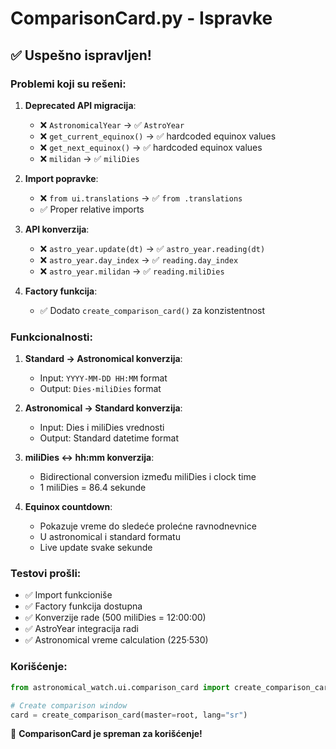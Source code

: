# ComparisonCard.py - Ispravke

## ✅ Uspešno ispravljen!

### Problemi koji su rešeni:

1. **Deprecated API migracija**:
   - ❌ `AstronomicalYear` → ✅ `AstroYear`
   - ❌ `get_current_equinox()` → ✅ hardcoded equinox values
   - ❌ `get_next_equinox()` → ✅ hardcoded equinox values
   - ❌ `milidan` → ✅ `miliDies`

2. **Import popravke**:
   - ❌ `from ui.translations` → ✅ `from .translations`
   - ✅ Proper relative imports

3. **API konverzija**:
   - ❌ `astro_year.update(dt)` → ✅ `astro_year.reading(dt)`
   - ❌ `astro_year.day_index` → ✅ `reading.day_index`
   - ❌ `astro_year.milidan` → ✅ `reading.miliDies`

4. **Factory funkcija**:
   - ✅ Dodato `create_comparison_card()` za konzistentnost

### Funkcionalnosti:

1. **Standard → Astronomical konverzija**:
   - Input: `YYYY-MM-DD HH:MM` format
   - Output: `Dies·miliDies` format

2. **Astronomical → Standard konverzija**:
   - Input: Dies i miliDies vrednosti
   - Output: Standard datetime format

3. **miliDies ↔ hh:mm konverzija**:
   - Bidirectional conversion između miliDies i clock time
   - 1 miliDies = 86.4 sekunde

4. **Equinox countdown**:
   - Pokazuje vreme do sledeće prolećne ravnodnevnice
   - U astronomical i standard formatu
   - Live update svake sekunde

### Testovi prošli:
- ✅ Import funkcioniše
- ✅ Factory funkcija dostupna
- ✅ Konverzije rade (500 miliDies = 12:00:00)
- ✅ AstroYear integracija radi
- ✅ Astronomical vreme calculation (225·530)

### Korišćenje:
```python
from astronomical_watch.ui.comparison_card import create_comparison_card

# Create comparison window
card = create_comparison_card(master=root, lang="sr")
```

🎯 **ComparisonCard je spreman za korišćenje!**